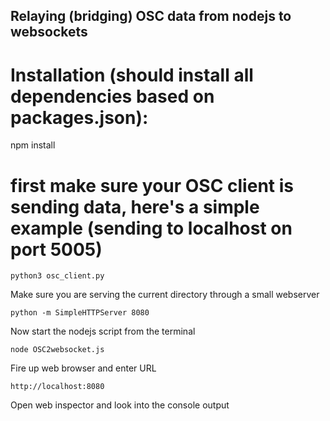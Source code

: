 ## Relaying (bridging) OSC data from nodejs to websockets

# Installation (should install all dependencies based on packages.json):
npm install

# first make sure your OSC client is sending data, here's a simple example (sending to localhost on port 5005)
~~~~
python3 osc_client.py
~~~~

Make sure you are serving the current directory through a small webserver
~~~~
python -m SimpleHTTPServer 8080
~~~~

Now start the nodejs script from the terminal
~~~~
node OSC2websocket.js
~~~~

Fire up web browser and enter URL
~~~~
http://localhost:8080
~~~~

Open web inspector and look into the console output
